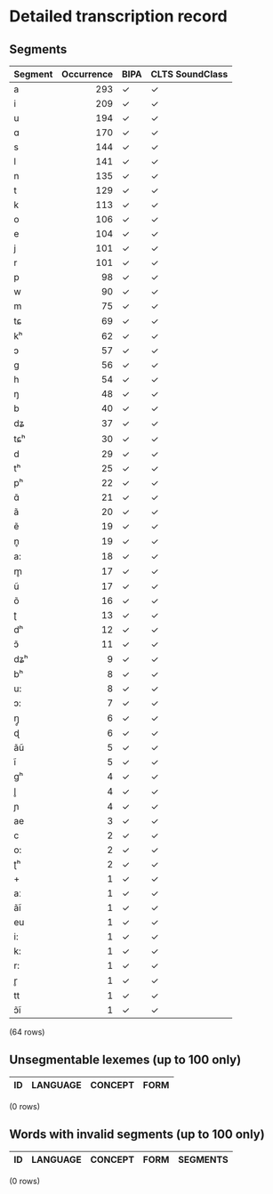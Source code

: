 
# Detailed transcription record

## Segments

| Segment | Occurrence | BIPA | CLTS SoundClass |
|:----------|-------------:|:-------|:------------------|
| a | 293 | ✓ | ✓ |
| i | 209 | ✓ | ✓ |
| u | 194 | ✓ | ✓ |
| ɑ | 170 | ✓ | ✓ |
| s | 144 | ✓ | ✓ |
| l | 141 | ✓ | ✓ |
| n | 135 | ✓ | ✓ |
| t | 129 | ✓ | ✓ |
| k | 113 | ✓ | ✓ |
| o | 106 | ✓ | ✓ |
| e | 104 | ✓ | ✓ |
| j | 101 | ✓ | ✓ |
| r | 101 | ✓ | ✓ |
| p | 98 | ✓ | ✓ |
| w | 90 | ✓ | ✓ |
| m | 75 | ✓ | ✓ |
| tɕ | 69 | ✓ | ✓ |
| kʰ | 62 | ✓ | ✓ |
| ɔ | 57 | ✓ | ✓ |
| g | 56 | ✓ | ✓ |
| h | 54 | ✓ | ✓ |
| ŋ | 48 | ✓ | ✓ |
| b | 40 | ✓ | ✓ |
| dʑ | 37 | ✓ | ✓ |
| tɕʰ | 30 | ✓ | ✓ |
| d | 29 | ✓ | ✓ |
| tʰ | 25 | ✓ | ✓ |
| pʰ | 22 | ✓ | ✓ |
| ɑ̃ | 21 | ✓ | ✓ |
| ã | 20 | ✓ | ✓ |
| ẽ | 19 | ✓ | ✓ |
| n̥ | 19 | ✓ | ✓ |
| a: | 18 | ✓ | ✓ |
| m̥ | 17 | ✓ | ✓ |
| ũ | 17 | ✓ | ✓ |
| õ | 16 | ✓ | ✓ |
| ʈ | 13 | ✓ | ✓ |
| dʰ | 12 | ✓ | ✓ |
| ɔ̃ | 11 | ✓ | ✓ |
| dʑʰ | 9 | ✓ | ✓ |
| bʰ | 8 | ✓ | ✓ |
| u: | 8 | ✓ | ✓ |
| ɔ: | 7 | ✓ | ✓ |
| ŋ̥ | 6 | ✓ | ✓ |
| ɖ | 6 | ✓ | ✓ |
| ãũ | 5 | ✓ | ✓ |
| ĩ | 5 | ✓ | ✓ |
| gʰ | 4 | ✓ | ✓ |
| l̥ | 4 | ✓ | ✓ |
| ɲ | 4 | ✓ | ✓ |
| ae | 3 | ✓ | ✓ |
| c | 2 | ✓ | ✓ |
| o: | 2 | ✓ | ✓ |
| ʈʰ | 2 | ✓ | ✓ |
| + | 1 | ✓ | ✓ |
| aː | 1 | ✓ | ✓ |
| ãĩ | 1 | ✓ | ✓ |
| eu | 1 | ✓ | ✓ |
| i: | 1 | ✓ | ✓ |
| k: | 1 | ✓ | ✓ |
| r: | 1 | ✓ | ✓ |
| r̥ | 1 | ✓ | ✓ |
| tt | 1 | ✓ | ✓ |
| ɔ̃ĩ | 1 | ✓ | ✓ |

(64 rows)



## Unsegmentable lexemes (up to 100 only)

| ID | LANGUAGE | CONCEPT | FORM |
|------|------------|-----------|--------|

(0 rows)



## Words with invalid segments (up to 100 only)

| ID | LANGUAGE | CONCEPT | FORM | SEGMENTS |
|------|------------|-----------|--------|------------|

(0 rows)


